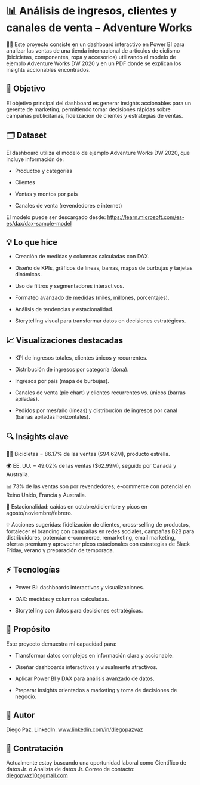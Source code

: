 # 📊 Análisis de ingresos, clientes y canales de venta – Adventure Works

🚴‍♂️ Este proyecto consiste en un dashboard interactivo en Power BI para analizar las ventas de una tienda internacional de artículos de ciclismo (bicicletas, componentes, ropa y accesorios) utilizando el modelo de ejemplo Adventure Works DW 2020 y en un PDF donde se explican los insights accionables encontrados.

## 🔹 Objetivo

El objetivo principal del dashboard es generar insights accionables para un gerente de marketing, permitiendo tomar decisiones rápidas sobre campañas publicitarias, fidelización de clientes y estrategias de ventas.

## 🗂 Dataset

El dashboard utiliza el modelo de ejemplo Adventure Works DW 2020, que incluye información de:

* Productos y categorías

* Clientes

* Ventas y montos por país

* Canales de venta (revendedores e internet)

El modelo puede ser descargado desde: https://learn.microsoft.com/es-es/dax/dax-sample-model

## 💡 Lo que hice

* Creación de medidas y columnas calculadas con DAX.

* Diseño de KPIs, gráficos de líneas, barras, mapas de burbujas y tarjetas dinámicas.

* Uso de filtros y segmentadores interactivos.

* Formateo avanzado de medidas (miles, millones, porcentajes).

* Análisis de tendencias y estacionalidad.

* Storytelling visual para transformar datos en decisiones estratégicas.

## 📈 Visualizaciones destacadas

* KPI de ingresos totales, clientes únicos y recurrentes.

* Distribución de ingresos por categoría (dona).

* Ingresos por país (mapa de burbujas).

* Canales de venta (pie chart) y clientes recurrentes vs. únicos (barras apiladas).

* Pedidos por mes/año (líneas) y distribución de ingresos por canal (barras apiladas horizontales).

## 🔍 Insights clave

🚴‍♂️ Bicicletas = 86.17% de las ventas ($94.62M), producto estrella.

🌍 EE. UU. = 49.02% de las ventas ($62.99M), seguido por Canadá y Australia.

📊 73% de las ventas son por revendedores; e-commerce con potencial en Reino Unido, Francia y Australia.

📅 Estacionalidad: caídas en octubre/diciembre y picos en agosto/noviembre/febrero.

💡 Acciones sugeridas: fidelización de clientes, cross-selling de productos, fortalecer el branding con campañas en redes sociales, campañas B2B para distribuidores, potenciar e-commerce, remarketing, email marketing, ofertas premium y aprovechar picos estacionales con estrategias de Black Friday, verano y preparación de temporada.

## ⚡ Tecnologías

* Power BI: dashboards interactivos y visualizaciones.

* DAX: medidas y columnas calculadas.

* Storytelling con datos para decisiones estratégicas.

## 🎯 Propósito

Este proyecto demuestra mi capacidad para:

* Transformar datos complejos en información clara y accionable.

* Diseñar dashboards interactivos y visualmente atractivos.

* Aplicar Power BI y DAX para análisis avanzado de datos.

* Preparar insights orientados a marketing y toma de decisiones de negocio.

## 👤 Autor

Diego Paz. 
LinkedIn: www.linkedin.com/in/diegopazvaz

## 💼 Contratación

Actualmente estoy buscando una oportunidad laboral como Científico de datos Jr. o Analista de datos Jr.
Correo de contacto: diegopvaz10@gmail.com

